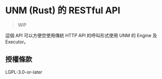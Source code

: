 # UNM (Rust) 的 RESTful API

> WIP

這個 API 可以方便您使用傳統 HTTP API 的呼叫形式使用 UNM 的 Engine 及 Executor。

## 授權條款

LGPL-3.0-or-later
